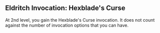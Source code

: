 ## Eldritch Invocation: Hexblade's Curse
At 2nd level, you gain the Hexblade's Curse invocation.
It does not count against the number of invocation options that you can have.
